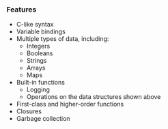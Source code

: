 ### Features

- C-like syntax
- Variable bindings
- Multiple types of data, including:
    - Integers
    - Booleans
    - Strings
    - Arrays
    - Maps
- Built-in functions
    - Logging
    - Operations on the data structures shown above
- First-class and higher-order functions
- Closures
- Garbage collection
